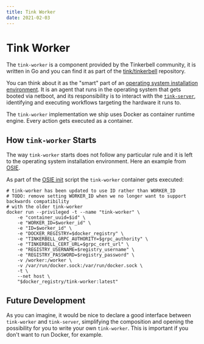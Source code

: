 ```yaml
---
title: Tink Worker
date: 2021-02-03
---
```


# Tink Worker

The `tink-worker` is a component provided by the Tinkerbell community, it is written in Go and you can find it as part of the [tink/tinkerbell](https://github.com/tinkerbell/tink) repository.

You can think about it as the "smart" part of an [operating system installation environment](/services/osie). It is an agent that runs in the operating system that gets booted via netboot, and its responsibility is to interact with the [`tink-server`](/services/tink-server), identifying and executing workflows targeting the hardware it runs to.

The `tink-worker` implementation we ship uses Docker as container runtime engine. Every action gets executed as a container.

## How `tink-worker` Starts

The way `tink-worker` starts does not follow any particular rule and it is left to the operating system installation environment. Here an example from [OSIE](https://github.com/tinkerbell/osie).

As part of the [OSIE init](https://github.com/tinkerbell/osie/blob/7dc902956757e0321369ebed10eb66d8e04c8e43/apps/workflow-helper.sh#L68) script the `tink-worker` container gets executed:

```
# tink-worker has been updated to use ID rather than WORKER_ID
# TODO: remove setting WORKER_ID when we no longer want to support backwards compatibility
# with the older tink-worker
docker run --privileged -t --name "tink-worker" \
	-e "container_uuid=$id" \
	-e "WORKER_ID=$worker_id" \
	-e "ID=$worker_id" \
	-e "DOCKER_REGISTRY=$docker_registry" \
	-e "TINKERBELL_GRPC_AUTHORITY=$grpc_authority" \
	-e "TINKERBELL_CERT_URL=$grpc_cert_url" \
	-e "REGISTRY_USERNAME=$registry_username" \
	-e "REGISTRY_PASSWORD=$registry_password" \
	-v /worker:/worker \
	-v /var/run/docker.sock:/var/run/docker.sock \
	-t \
	--net host \
	"$docker_registry/tink-worker:latest"
```

## Future Development

As you can imagine, it would be nice to declare a good interface between `tink-worker` and `tink-server`, simplifying the composition and opening the possibility for you to write your own `tink-worker`. This is important if you don't want to run Docker, for example.
